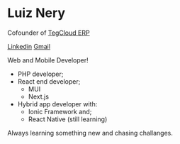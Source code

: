 # Luiz Nery 

Cofounder of [TegCloud ERP](http://www.tegcloud.com.br)

[Linkedin](https://www.linkedin.com/in/luiznery/) 
[Gmail](mailto:luizcarlosnv@gmail.com)

Web and Mobile Developer!

- PHP developer;
- React end developer;
  - MUI
  - Next.js
- Hybrid app developer with:
  - Ionic Framework and;
  - React Native (still learning)

Always learning something new and chasing challanges.
